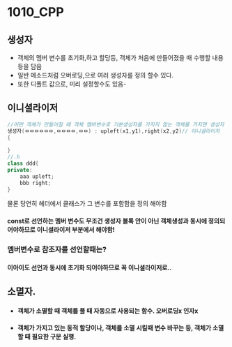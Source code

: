 # 1010_CPP

## 생성자 

- 객체의 멤버 변수를 초기화,하고 할당등, 객체가 처음에 만들어졌을 때 수행할 내용등을 담음
- 일반 메소드처럼 오버로딩,으로 여러 생성자를 정의 할수 있다.
- 또한 디폴트 값으로, 미리 설정할수도 있음- 

## 이니셜라이저

```cpp
//어떤 객체가 만들어질 때 객체 멤버변수로 기본생성자를 가지지 않는 객체를 가지면 생성자 정의부에,
생성자(ㅁㅁㅁㅁㅁㅁ,ㅁㅁㅁㅁ,ㅁㅁ) : upleft(x1,y1),right(x2,y2)// 이니셜라이저
{
    
}
//.h
class ddd{
private:
	aaa upleft;
    bbb right;
}
```

물론 당연히 헤더에서 클래스가 그 변수를 포함함을 정의 해야함

#### const로 선언하는 멤버 변수도 무조건 생성자 블록 안이 아닌 객체생성과 동시에 정의되어야하므로 이니셜라이저 부분에서 해야함!

### 멤버변수로 참조자를 선언할때는?

#### 이아이도 선언과 동시에 초기화 되어야하므로 꼭 이니셜라이저로..

## 소멸자.

- #### 객체가 소멸할 때 객체를 풀 때 자동으로 사용되는 함수. 오버로딩x 인자x

- #### 객체가 가지고 있는 동적 할당이나, 객체를 소멸 시킬때 변수 바꾸는 등, 객체가 소멸할 때 필요한 구문 실행. 